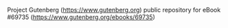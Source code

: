 Project Gutenberg (https://www.gutenberg.org) public repository for
eBook #69735 (https://www.gutenberg.org/ebooks/69735)
